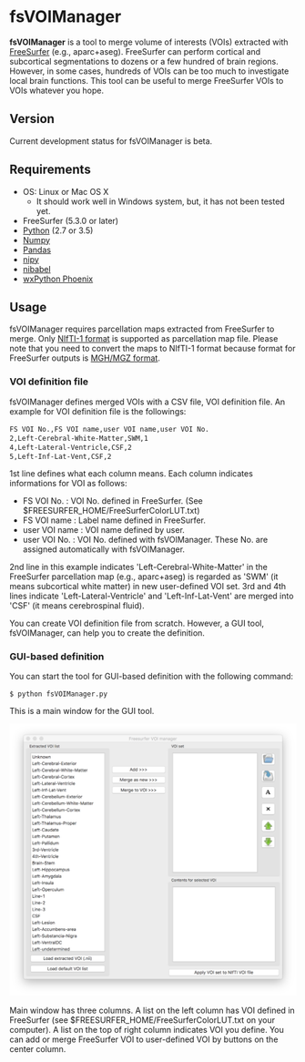 # fsVOIManager

**fsVOIManager** is a tool to merge volume of interests (VOIs) extracted with [FreeSurfer](https://surfer.nmr.mgh.harvard.edu/) (e.g., aparc+aseg). FreeSurfer can perform cortical and subcortical segmentations to dozens or a few hundred of brain regions. However, in some cases, hundreds of VOIs can be too much to investigate local brain functions. This tool can be useful to merge FreeSurfer VOIs to VOIs whatever you hope.

## Version

Current development status for fsVOIManager is beta.

## Requirements

- OS: Linux or Mac OS X
    - It should work well in Windows system, but, it has not been tested yet.
- FreeSurfer (5.3.0 or later)
- [Python](https://www.python.org/) (2.7 or 3.5)
- [Numpy](http://www.numpy.org/)
- [Pandas](http://pandas.pydata.org/)
- [nipy](http://nipy.org/nipy/)
- [nibabel](http://nipy.org/nibabel/)
- [wxPython Phoenix](https://wxpython.org/Phoenix/docs/html/)

## Usage

fsVOIManager requires parcellation maps extracted from FreeSurfer to merge. Only [NIfTI-1 format](https://nifti.nimh.nih.gov/nifti-1) is supported as parcellation map file. Please note that you need to convert the maps to NIfTI-1 format because format for FreeSurfer outputs is [MGH/MGZ format](https://surfer.nmr.mgh.harvard.edu/fswiki/FsTutorial/MghFormat). 

### VOI definition file

fsVOIManager defines merged VOIs with a CSV file, VOI definition file. An example for VOI definition file is the followings:

```
FS VOI No.,FS VOI name,user VOI name,user VOI No.
2,Left-Cerebral-White-Matter,SWM,1
4,Left-Lateral-Ventricle,CSF,2
5,Left-Inf-Lat-Vent,CSF,2
```

1st line defines what each column means. Each column indicates informations for VOI as follows:

- FS VOI No. : VOI No. defined in FreeSurfer. (See $FREESURFER\_HOME/FreeSurferColorLUT.txt)
- FS VOI name : Label name defined in FreeSurfer.
- user VOI name : VOI name defined by user.
- user VOI No. : VOI No. defined with fsVOIManager. These No. are assigned automatically with fsVOIManager.

2nd line in this example indicates 'Left-Cerebral-White-Matter' in the FreeSurfer parcellation map (e.g., aparc+aseg) is regarded as 'SWM' (it means subcortical white matter) in new user-defined VOI set.
3rd and 4th lines indicate 'Left-Lateral-Ventricle' and 'Left-Inf-Lat-Vent' are merged into 'CSF' (it means cerebrospinal fluid).

You can create VOI definition file from scratch. However, a GUI tool, fsVOIManager, can help you to create the definition.

### GUI-based definition

You can start the tool for GUI-based definition with the following command:

```
$ python fsVOIManager.py
```

This is a main window for the GUI tool.

![GUI main](https://github.com/spikefairway/fsVOIManager/blob/master/docimgs/gui_main.png)

Main window has three columns. A list on the left column has VOI defined in FreeSurfer (see $FREESURFER_HOME/FreeSurferColorLUT.txt on your computer).
A list on the top of right column indicates VOI you define. You can add or merge FreeSurfer VOI to user-defined VOI by buttons on the center column.


